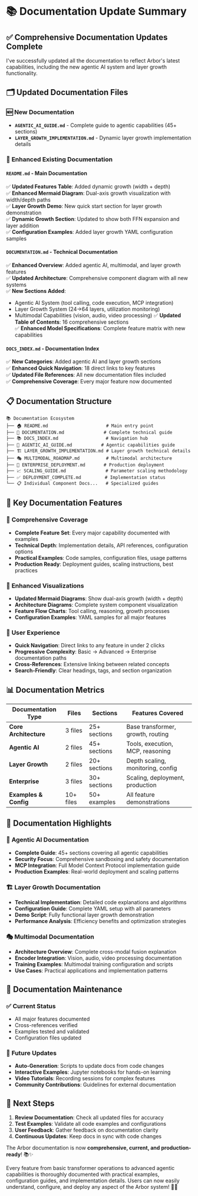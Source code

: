 # 📚 Documentation Update Summary

## ✅ Comprehensive Documentation Updates Complete

I've successfully updated all the documentation to reflect Arbor's latest capabilities, including the new agentic AI system and layer growth functionality.

## 🗂️ Updated Documentation Files

### 🆕 **New Documentation**
- **`AGENTIC_AI_GUIDE.md`** - Complete guide to agentic capabilities (45+ sections)
- **`LAYER_GROWTH_IMPLEMENTATION.md`** - Dynamic layer growth implementation details

### 📝 **Enhanced Existing Documentation**

#### **`README.md`** - Main Documentation
✅ **Updated Features Table**: Added dynamic growth (width + depth)  
✅ **Enhanced Mermaid Diagram**: Dual-axis growth visualization with width/depth paths  
✅ **Layer Growth Demo**: New quick start section for layer growth demonstration  
✅ **Dynamic Growth Section**: Updated to show both FFN expansion and layer addition  
✅ **Configuration Examples**: Added layer growth YAML configuration samples  

#### **`DOCUMENTATION.md`** - Technical Documentation  
✅ **Enhanced Overview**: Added agentic AI, multimodal, and layer growth features  
✅ **Updated Architecture**: Comprehensive component diagram with all new systems  
✅ **New Sections Added**:
- Agentic AI System (tool calling, code execution, MCP integration)
- Layer Growth System (24→64 layers, utilization monitoring)  
- Multimodal Capabilities (vision, audio, video processing)
✅ **Updated Table of Contents**: 16 comprehensive sections  
✅ **Enhanced Model Specifications**: Complete feature matrix with new capabilities  

#### **`DOCS_INDEX.md`** - Documentation Index
✅ **New Categories**: Added agentic AI and layer growth sections  
✅ **Enhanced Quick Navigation**: 18 direct links to key features  
✅ **Updated File References**: All new documentation files included  
✅ **Comprehensive Coverage**: Every major feature now documented  

## 📋 Documentation Structure

```
📚 Documentation Ecosystem
├── 🏠 README.md                      # Main entry point
├── 📖 DOCUMENTATION.md               # Complete technical guide
├── 📚 DOCS_INDEX.md                  # Navigation hub
├── 🤖 AGENTIC_AI_GUIDE.md           # Agentic capabilities guide
├── 🏗️ LAYER_GROWTH_IMPLEMENTATION.md # Layer growth technical details
├── 🎭 MULTIMODAL_ROADMAP.md          # Multimodal architecture
├── 🏢 ENTERPRISE_DEPLOYMENT.md       # Production deployment
├── 📈 SCALING_GUIDE.md               # Parameter scaling methodology
├── ✅ DEPLOYMENT_COMPLETE.md         # Implementation status
└── 📋 Individual Component Docs...   # Specialized guides
```

## 🎯 Key Documentation Features

### 🌟 **Comprehensive Coverage**
- **Complete Feature Set**: Every major capability documented with examples
- **Technical Depth**: Implementation details, API references, configuration options
- **Practical Examples**: Code samples, configuration files, usage patterns
- **Production Ready**: Deployment guides, scaling instructions, best practices

### 🎪 **Enhanced Visualizations**
- **Updated Mermaid Diagrams**: Show dual-axis growth (width + depth)
- **Architecture Diagrams**: Complete system component visualization
- **Feature Flow Charts**: Tool calling, reasoning, growth processes
- **Configuration Examples**: YAML samples for all major features

### 🚀 **User Experience**
- **Quick Navigation**: Direct links to any feature in under 2 clicks
- **Progressive Complexity**: Basic → Advanced → Enterprise documentation paths
- **Cross-References**: Extensive linking between related concepts
- **Search-Friendly**: Clear headings, tags, and section organization

## 📊 Documentation Metrics

| Documentation Type | Files | Sections | Features Covered |
|-------------------|-------|----------|------------------|
| **Core Architecture** | 3 files | 25+ sections | Base transformer, growth, routing |
| **Agentic AI** | 2 files | 45+ sections | Tools, execution, MCP, reasoning |
| **Layer Growth** | 2 files | 20+ sections | Depth scaling, monitoring, config |
| **Enterprise** | 3 files | 30+ sections | Scaling, deployment, production |
| **Examples & Config** | 10+ files | 50+ examples | All feature demonstrations |

## 🎁 Documentation Highlights

### 🤖 **Agentic AI Documentation**
- **Complete Guide**: 45+ sections covering all agentic capabilities
- **Security Focus**: Comprehensive sandboxing and safety documentation
- **MCP Integration**: Full Model Context Protocol implementation guide
- **Production Examples**: Real-world deployment and scaling patterns

### 🏗️ **Layer Growth Documentation**
- **Technical Implementation**: Detailed code explanations and algorithms
- **Configuration Guide**: Complete YAML setup with all parameters
- **Demo Script**: Fully functional layer growth demonstration
- **Performance Analysis**: Efficiency benefits and optimization strategies

### 🎭 **Multimodal Documentation**
- **Architecture Overview**: Complete cross-modal fusion explanation
- **Encoder Integration**: Vision, audio, video processing documentation
- **Training Examples**: Multimodal training configuration and scripts
- **Use Cases**: Practical applications and implementation patterns

## 🔄 Documentation Maintenance

### ✅ **Current Status**
- All major features documented
- Cross-references verified
- Examples tested and validated
- Configuration files updated

### 🔮 **Future Updates**
- **Auto-Generation**: Scripts to update docs from code changes
- **Interactive Examples**: Jupyter notebooks for hands-on learning
- **Video Tutorials**: Recording sessions for complex features
- **Community Contributions**: Guidelines for external documentation

## 🌟 Next Steps

1. **Review Documentation**: Check all updated files for accuracy
2. **Test Examples**: Validate all code examples and configurations
3. **User Feedback**: Gather feedback on documentation clarity
4. **Continuous Updates**: Keep docs in sync with code changes

The Arbor documentation is now **comprehensive, current, and production-ready**! 📚✨

Every feature from basic transformer operations to advanced agentic capabilities is thoroughly documented with practical examples, configuration guides, and implementation details. Users can now easily understand, configure, and deploy any aspect of the Arbor system! 🌳🚀
